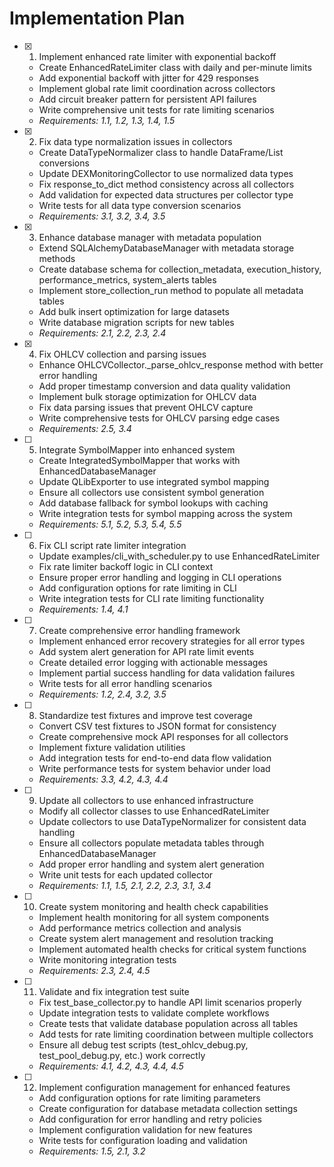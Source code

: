 # Implementation Plan

- [x] 1. Implement enhanced rate limiter with exponential backoff








  - Create EnhancedRateLimiter class with daily and per-minute limits
  - Add exponential backoff with jitter for 429 responses
  - Implement global rate limit coordination across collectors
  - Add circuit breaker pattern for persistent API failures
  - Write comprehensive unit tests for rate limiting scenarios
  - _Requirements: 1.1, 1.2, 1.3, 1.4, 1.5_

- [x] 2. Fix data type normalization issues in collectors




  - Create DataTypeNormalizer class to handle DataFrame/List conversions
  - Update DEXMonitoringCollector to use normalized data types
  - Fix response_to_dict method consistency across all collectors
  - Add validation for expected data structures per collector type
  - Write tests for all data type conversion scenarios
  - _Requirements: 3.1, 3.2, 3.4, 3.5_

- [x] 3. Enhance database manager with metadata population





  - Extend SQLAlchemyDatabaseManager with metadata storage methods
  - Create database schema for collection_metadata, execution_history, performance_metrics, system_alerts tables
  - Implement store_collection_run method to populate all metadata tables
  - Add bulk insert optimization for large datasets
  - Write database migration scripts for new tables
  - _Requirements: 2.1, 2.2, 2.3, 2.4_

- [x] 4. Fix OHLCV collection and parsing issues





  - Enhance OHLCVCollector._parse_ohlcv_response method with better error handling
  - Add proper timestamp conversion and data quality validation
  - Implement bulk storage optimization for OHLCV data
  - Fix data parsing issues that prevent OHLCV capture
  - Write comprehensive tests for OHLCV parsing edge cases
  - _Requirements: 2.5, 3.4_

- [ ] 5. Integrate SymbolMapper into enhanced system
  - Create IntegratedSymbolMapper that works with EnhancedDatabaseManager
  - Update QLibExporter to use integrated symbol mapping
  - Ensure all collectors use consistent symbol generation
  - Add database fallback for symbol lookups with caching
  - Write integration tests for symbol mapping across the system
  - _Requirements: 5.1, 5.2, 5.3, 5.4, 5.5_

- [ ] 6. Fix CLI script rate limiter integration
  - Update examples/cli_with_scheduler.py to use EnhancedRateLimiter
  - Fix rate limiter backoff logic in CLI context
  - Ensure proper error handling and logging in CLI operations
  - Add configuration options for rate limiting in CLI
  - Write integration tests for CLI rate limiting functionality
  - _Requirements: 1.4, 4.1_

- [ ] 7. Create comprehensive error handling framework
  - Implement enhanced error recovery strategies for all error types
  - Add system alert generation for API rate limit events
  - Create detailed error logging with actionable messages
  - Implement partial success handling for data validation failures
  - Write tests for all error handling scenarios
  - _Requirements: 1.2, 2.4, 3.2, 3.5_

- [ ] 8. Standardize test fixtures and improve test coverage
  - Convert CSV test fixtures to JSON format for consistency
  - Create comprehensive mock API responses for all collectors
  - Implement fixture validation utilities
  - Add integration tests for end-to-end data flow validation
  - Write performance tests for system behavior under load
  - _Requirements: 3.3, 4.2, 4.3, 4.4_

- [ ] 9. Update all collectors to use enhanced infrastructure
  - Modify all collector classes to use EnhancedRateLimiter
  - Update collectors to use DataTypeNormalizer for consistent data handling
  - Ensure all collectors populate metadata tables through EnhancedDatabaseManager
  - Add proper error handling and system alert generation
  - Write unit tests for each updated collector
  - _Requirements: 1.1, 1.5, 2.1, 2.2, 2.3, 3.1, 3.4_

- [ ] 10. Create system monitoring and health check capabilities
  - Implement health monitoring for all system components
  - Add performance metrics collection and analysis
  - Create system alert management and resolution tracking
  - Implement automated health checks for critical system functions
  - Write monitoring integration tests
  - _Requirements: 2.3, 2.4, 4.5_

- [ ] 11. Validate and fix integration test suite
  - Fix test_base_collector.py to handle API limit scenarios properly
  - Update integration tests to validate complete workflows
  - Create tests that validate database population across all tables
  - Add tests for rate limiting coordination between multiple collectors
  - Ensure all debug test scripts (test_ohlcv_debug.py, test_pool_debug.py, etc.) work correctly
  - _Requirements: 4.1, 4.2, 4.3, 4.4, 4.5_

- [ ] 12. Implement configuration management for enhanced features
  - Add configuration options for rate limiting parameters
  - Create configuration for database metadata collection settings
  - Add configuration for error handling and retry policies
  - Implement configuration validation for new features
  - Write tests for configuration loading and validation
  - _Requirements: 1.5, 2.1, 3.2_